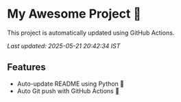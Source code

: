 # My Awesome Project 🚀

This project is automatically updated using GitHub Actions.

_Last updated: 2025-05-21 20:42:34 IST_

## Features
- Auto-update README using Python 🐍
- Auto Git push with GitHub Actions 🤖
